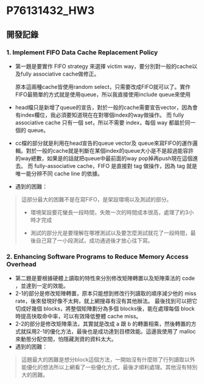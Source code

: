# P76131432_HW3
## 開發記錄
### 1. Implement FIFO Data Cache Replacement Policy
- 第一題是要實作 FIFO strategy 來選擇 victim way，要分別對一般的cache以及fully associative cache做修正。


  原本這兩種cache皆使用random select，只需要改成FIFO就可以了。實作FIFO最簡單的方式就是使用queue，所以我直接使用include queue來使用
- head檔只是新增了queue的宣告，對於一般的cache需要宣告vector，因為會有index欄位，我必須要知道現在在對哪個index的way做操作。
而 fully associative cache 只有一個 set，所以不需要 index，每個 way 都屬於同一個的 queue。
- cc檔的部分就是利用在head宣告的queue vector及 queue來寫FIFO的運作邏輯。對於一般的cache就是判斷在某個index的queue大小是不是超過能容許的way總數，如果是的話就把queue中最前面的way pop掉再push現在這個進去。
而 fully-associative cache，FIFO 是直接對 tag 做操作，因為 tag 就是唯一能分辨不同 cache line 的依據。

- 遇到的困難：
> 這部分最大的困難不是在寫FIFO，是架設環境以及測試的部分。
>
> 
> - 環境架設要花蠻長一段時間，失敗一次的時間成本很高，處理了約3小時才完成
>
> 
> - 測試的部分光是要理解在哪裡測試以及要怎麼測試就花了一段時間，最後自己寫了一小段測試，成功通過後才放心往下寫。
### 2. Enhancing Software Programs to Reduce Memory Access Overhead
- 第二題是要根據硬體上讀取的特性來分別修改矩陣轉置以及矩陣乘法的 code ，並達到一定的效能。
- 2-1的部分是修改矩陣轉置，原本只能想到修改行列讀取的順序減少他的 miss rate，後來發現好像不太夠，就上網搜尋有沒有其他辦法。
最後找到可以把它切成好幾個 blocks，將整個矩陣劃分為多個 blocks後，能在處理每個 block 時提高快取命中率，可以有效降低整體 cache miss。
- 2-2的部分是修改矩陣乘法，其實就是改成 a 跟 b 的轉置相乘，然後轉置的方式就採用2-1的優化方法，最後也是成功達到目標效能。這邊我使用了 malloc 來動態分配空間，怕隱藏測資的資料太大。
- 遇到的困難：
> 這題最大的困難是想分block這個方法，一開始沒有什麼除了行列讀取以外能優化的想法所以上網看了一些優化方式，最後才順利處理。其他沒有特別大的困難。
